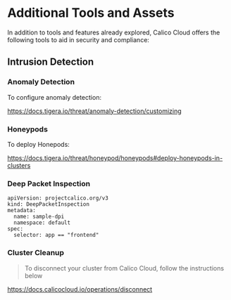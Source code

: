 # Additional Tools and Assets

In addition to tools and features already explored, Calico Cloud offers the following tools to aid in security and compliance:

## Intrusion Detection

### Anomaly Detection

To configure anomaly detection:

https://docs.tigera.io/threat/anomaly-detection/customizing

### Honeypods

To deploy Honepods:

https://docs.tigera.io/threat/honeypod/honeypods#deploy-honeypods-in-clusters

### Deep Packet Inspection

```
apiVersion: projectcalico.org/v3
kind: DeepPacketInspection
metadata:
  name: sample-dpi
  namespace: default
spec:
  selector: app == "frontend"
```

### Cluster Cleanup


> To disconnect your cluster from Calico Cloud, follow the instructions below

https://docs.calicocloud.io/operations/disconnect

